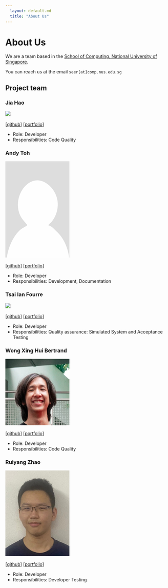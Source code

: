 ```yaml
---
  layout: default.md
  title: "About Us"
---
```


# About Us

We are a team based in the [School of Computing, National University of Singapore](http://www.comp.nus.edu.sg).

You can reach us at the email `seer[at]comp.nus.edu.sg`

## Project team

### Jia Hao

<img src="images/jh.png" width="200px">

[[github](https://github.com/j-hta-n)]
[[portfolio](team/johndoe.md)]

* Role: Developer
* Responsibilities: Code Quality

### Andy Toh

<img src="images/andytoh1.png" width="200px">

[[github](http://github.com/andytoh1)]
[[portfolio](team/andytoh1.md)]

* Role: Developer
* Responsibilities: Development, Documentation

### Tsai Ian Fourre

<img src="images/iantsaii.png" width="200px">

[[github](http://github.com/iantsaii)] [[portfolio](team/johndoe.md)]

* Role: Developer
* Responsibilities: Quality assurance: Simulated System and Acceptance Testing

### Wong Xing Hui Bertrand

<img src="images/peasantbird.png" width="200px">

[[github](http://github.com/peasantbird)]
[[portfolio](team/peasantbird.md)]

* Role: Developer
* Responsibilities: Code Quality

### Ruiyang Zhao

<img src="images/ruiyangzh.png" width="200px">

[[github](http://github.com/ruiyangzh)]
[[portfolio](team/ruiyangzh.md)]

* Role: Developer
* Responsibilities: Developer Testing
